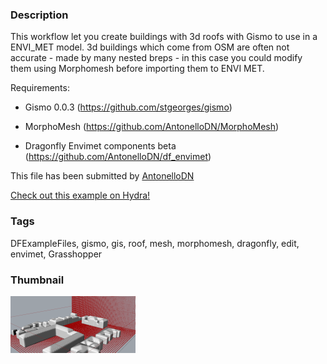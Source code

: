 ### Description 
This workflow let you create buildings with 3d roofs with Gismo to use in a ENVI_MET model. 3d buildings which come from OSM are often  not accurate - made by many nested breps - in this case you could modify them using Morphomesh before importing them to ENVI MET.



Requirements:

- Gismo 0.0.3 (https://github.com/stgeorges/gismo)

- MorphoMesh (https://github.com/AntonelloDN/MorphoMesh)

- Dragonfly Envimet components beta (https://github.com/AntonelloDN/df_envimet)

This file has been submitted by [AntonelloDN](https://github.com/AntonelloDN)

[Check out this example on Hydra!](http://hydrashare.github.io/hydra/viewer?owner=AntonelloDN&fork=hydra&id=From_Gismo_+_MorphoMesh_To_ENVI_MET)
### Tags 
DFExampleFiles, gismo, gis, roof, mesh, morphomesh, dragonfly, edit, envimet, Grasshopper
### Thumbnail 
![Screenshot](https://raw.githubusercontent.com/AntonelloDN/hydra/master/From_Gismo_+_MorphoMesh_To_ENVI_MET/thumbnail.png)
